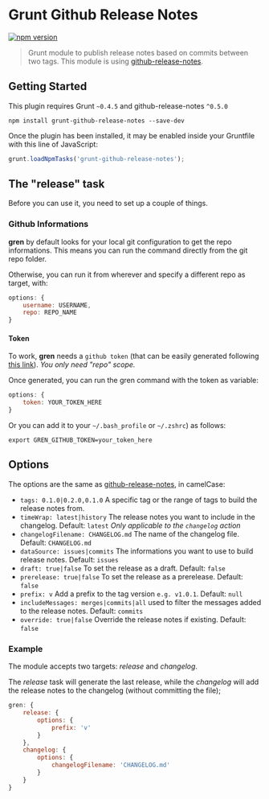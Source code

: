 # Grunt Github Release Notes

[![npm version](https://badge.fury.io/js/grunt-github-release-notes.svg)](https://badge.fury.io/js/grunt-github-release-notes)

> Grunt module to publish release notes based on commits between two tags.
This module is using [github-release-notes](https://github.com/alexcanessa/github-release-notes).

## Getting Started
This plugin requires Grunt `~0.4.5` and github-release-notes `^0.5.0`

```shell
npm install grunt-github-release-notes --save-dev
```

Once the plugin has been installed, it may be enabled inside your Gruntfile with this line of JavaScript:

```js
grunt.loadNpmTasks('grunt-github-release-notes');
```

## The "release" task

Before you can use it, you need to set up a couple of things.

### Github Informations

**gren** by default looks for your local git configuration to get the repo informations. This means you can run the command directly from the git repo folder.

Otherwise, you can run it from wherever and specify a different repo as target, with:

```js
options: {
    username: USERNAME,
    repo: REPO_NAME
}
```

#### Token

To work, **gren** needs a `github token` (that can be easily generated following [this link](https://help.github.com/articles/creating-an-access-token-for-command-line-use/)). _You only need "repo" scope._

Once generated, you can run the gren command with the token as variable:

```js
options: {
    token: YOUR_TOKEN_HERE
}
```

Or you can add it to your `~/.bash_profile` or `~/.zshrc`) as follows:

```shell
export GREN_GITHUB_TOKEN=your_token_here
```

## Options

The options are the same as [github-release-notes](https://github.com/alexcanessa/github-release-notes), in camelCase:

- `tags: 0.1.0|0.2.0,0.1.0` A specific tag or the range of tags to build the release notes from.
- `timeWrap: latest|history` The release notes you want to include in the changelog. Default: `latest` _Only applicable to the `changelog` action_
- `changelogFilename: CHANGELOG.md` The name of the changelog file. Default: `CHANGELOG.md`
- `dataSource: issues|commits` The informations you want to use to build release notes. Default: `issues`
- `draft: true|false` To set the release as a draft. Default: `false`
- `prerelease: true|false` To set the release as a prerelease. Default: `false`
- `prefix: v` Add a prefix to the tag version `e.g. v1.0.1`. Default: `null`
- `includeMessages: merges|commits|all` used to filter the messages added to the release notes. Default: `commits`
- `override: true|false` Override the release notes if existing. Default: `false`

### Example

The module accepts two targets: *release* and *changelog*.

The *release* task will generate the last release, while the *changelog* will add the release notes to the changelog (without committing the file);

```js
gren: {
    release: {
        options: {
            prefix: 'v'
        }
    },
    changelog: {
        options: {
            changelogFilename: 'CHANGELOG.md'
        }
    }
}
```
